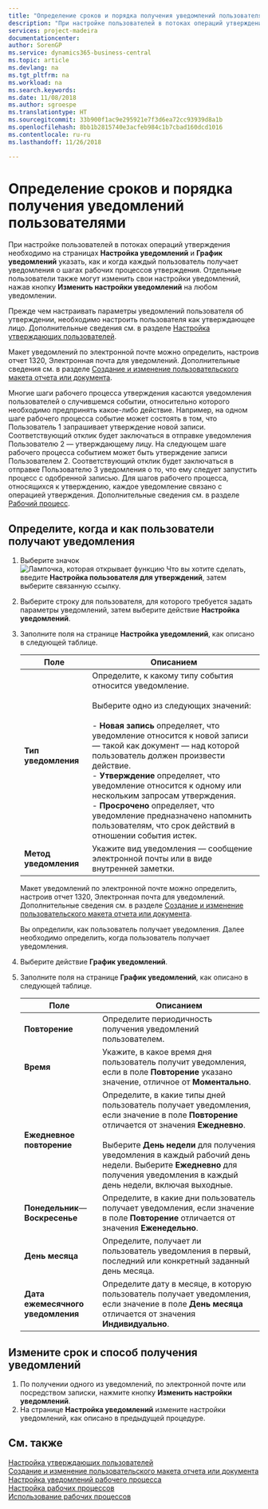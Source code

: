 ```yaml
---
title: "Определение сроков и порядка получения уведомлений пользователями | Документы Майкрософт"
description: "При настройке пользователей в потоках операций утверждения необходимо на страницах \"Настройка уведомлений\" и \"График уведомлений\" указать, как и когда каждый пользователь получает уведомления о шагах рабочих процессов утверждения. Отдельные пользователи также могут изменить свои настройки уведомлений, нажав кнопку Изменить настройки уведомлений на любом уведомлении."
services: project-madeira
documentationcenter: 
author: SorenGP
ms.service: dynamics365-business-central
ms.topic: article
ms.devlang: na
ms.tgt_pltfrm: na
ms.workload: na
ms.search.keywords: 
ms.date: 11/08/2018
ms.author: sgroespe
ms.translationtype: HT
ms.sourcegitcommit: 33b900f1ac9e295921e7f3d6ea72cc93939d8a1b
ms.openlocfilehash: 8bb1b2815740e3acfeb984c1b7cbad160dcd1016
ms.contentlocale: ru-ru
ms.lasthandoff: 11/26/2018

---
```

# <a name="specify-when-and-how-to-receive-notifications"></a>Определение сроков и порядка получения уведомлений пользователями
При настройке пользователей в потоках операций утверждения необходимо на страницах **Настройка уведомлений** и **График уведомлений** указать, как и когда каждый пользователь получает уведомления о шагах рабочих процессов утверждения. Отдельные пользователи также могут изменить свои настройки уведомлений, нажав кнопку **Изменить настройки уведомлений** на любом уведомлении.  

 Прежде чем настраивать параметры уведомлений пользователя об утверждении, необходимо настроить пользователя как утверждающее лицо. Дополнительные сведения см. в разделе [Настройка утверждающих пользователей](across-how-to-set-up-approval-users.md).  

 Макет уведомлений по электронной почте можно определить, настроив отчет 1320, Электронная почта для уведомлений. Дополнительные сведения см. в разделе [Создание и изменение пользовательского макета отчета или документа](ui-how-create-custom-report-layout.md).  

 Многие шаги рабочего процесса утверждения касаются уведомления пользователей о случившемся событии, относительно которого необходимо предпринять какое-либо действие. Например, на одном шаге рабочего процесса событие может состоять в том, что Пользователь 1 запрашивает утверждение новой записи. Соответствующий отклик будет заключаться в отправке уведомления Пользователю 2 — утверждающему лицу. На следующем шаге рабочего процесса событием может быть утверждение записи Пользователем 2. Соответствующий отклик будет заключаться в отправке Пользователю 3 уведомления о то, что ему следует запустить процесс с одобренной записью. Для шагов рабочего процесса, относящихся к утверждению, каждое уведомление связано с операцией утверждения. Дополнительные сведения см. в разделе [Рабочий процесс](across-workflow.md).  

## <a name="specify-when-and-how-users-receive-notifications"></a>Определите, когда и как пользователи получают уведомления  

1.  Выберите значок ![Лампочка, которая открывает функцию Что вы хотите сделать](media/ui-search/search_small.png "Что вы хотите сделать"), введите **Настройка пользователя для утверждений**, затем выберите связанную ссылку.  
2.  Выберите строку для пользователя, для которого требуется задать параметры уведомлений, затем выберите действие **Настройка уведомлений**.  
3.  Заполните поля на странице **Настройка уведомлений**, как описано в следующей таблице.  

    |Поле|Описанием|  
    |---------------------------------|---------------------------------------|  
    |**Тип уведомления**|Определите, к какому типу события относится уведомление.<br /><br /> Выберите одно из следующих значений:<br /><br /> -   **Новая запись** определяет, что уведомление относится к новой записи — такой как документ — над которой пользователь должен произвести действие.<br />-   **Утверждение** определяет, что уведомление относится к одному или нескольким запросам утверждения.<br />-   **Просрочено** определяет, что уведомление предназначено напомнить пользователям, что срок действий в отношении события истек.|  
    |**Метод уведомления**|Укажите вид уведомления — сообщение электронной почты или в виде внутренней заметки.|

    Макет уведомлений по электронной почте можно определить, настроив отчет 1320, Электронная почта для уведомлений. Дополнительные сведения см. в разделе [Создание и изменение пользовательского макета отчета или документа](ui-how-create-custom-report-layout.md).

    Вы определили, как пользователь получает уведомления. Далее необходимо определить, когда пользователь получает уведомления.  

4.  Выберите действие **График уведомлений**.  
5.  Заполните поля на странице **График уведомлений**, как описано в следующей таблице.  

    |Поле|Описанием|  
    |---------------------------------|---------------------------------------|  
    |**Повторение**|Определите периодичность получения уведомлений пользователем.|  
    |**Время**|Укажите, в какое время дня пользователь получит уведомления, если в поле **Повторение** указано значение, отличное от **Моментально**.|  
    |**Ежедневное повторение**|Определите, в какие типы дней пользователь получает уведомления, если значение в поле **Повторение** отличается от значения **Ежедневно**.<br /><br /> Выберите **День недели** для получения уведомления в каждый рабочий день недели. Выберите **Ежедневно** для получения уведомления в каждый день недели, включая выходные.|  
    |**Понедельник**— **Воскресенье**|Определите, в какие дни пользователь получает уведомления, если значение в поле **Повторение** отличается от значения **Еженедельно**.|  
    |**День месяца**|Определите, получает ли пользователь уведомления в первый, последний или конкретный заданный день месяца.|  
    |**Дата ежемесячного уведомления**|Определите дату в месяце, в которую пользователь получает уведомления, если значение в поле **День месяца** отличается от значения **Индивидуально**.|  

## <a name="change-when-and-how-you-receive-notifications"></a>Измените срок и способ получения уведомлений  
1.  По получении одного из уведомлений, по электронной почте или посредством записки, нажмите кнопку **Изменить настройки уведомлений**.  
2.  На странице **Настройка уведомлений** измените настройки уведомлений, как описано в предыдущей процедуре.  

## <a name="see-also"></a>См. также  
 [Настройка утверждающих пользователей](across-how-to-set-up-approval-users.md)   
 [Создание и изменение пользовательского макета отчета или документа](ui-how-create-custom-report-layout.md)   
 [Настройка уведомлений рабочего процесса](across-setting-up-workflow-notifications.md)   
 [Настройка рабочих процессов](across-set-up-workflows.md)   
 [Использование рабочих процессов](across-use-workflows.md)

